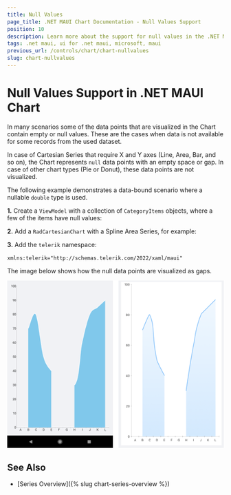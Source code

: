 ```yaml
---
title: Null Values
page_title: .NET MAUI Chart Documentation - Null Values Support
position: 10
description: Learn more about the support for null values in the .NET MAUI Chart by Telerik.
tags: .net maui, ui for .net maui, microsoft, maui
previous_url: /controls/chart/chart-nullvalues
slug: chart-nullvalues
---
```


# Null Values Support in .NET MAUI Chart

In many scenarios some of the data points that are visualized in the Chart contain empty or null values. These are the cases when data is not available for some records from the used dataset.

In case of Cartesian Series that require X and Y axes (Line, Area, Bar, and so on), the Chart represents `null` data points with an empty space or gap. In case of other chart types (Pie or Donut), these data points are not visualized.

The following example demonstrates a data-bound scenario where a nullable `double` type is used.

**1.** Create a `ViewModel` with a collection of `CategoryItems` objects, where a few of the items have null values:

<snippet id='chart-nullvalues-viewmodel' />

**2.** Add a `RadCartesianChart` with a Spline Area Series, for example:

<snippet id='chart-nullvalues-xaml' />

**3.** Add the `telerik` namespace:

```XAML
xmlns:telerik="http://schemas.telerik.com/2022/xaml/maui" 
```

The image below shows how the null data points are visualized as gaps.

![CartesianChart NullValues](images/chart-nullvalues.png)

## See Also

- [Series Overview]({% slug chart-series-overview %})
